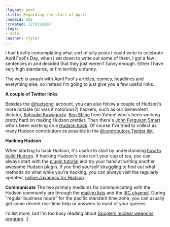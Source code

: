 ```yaml
---
:layout: post
:title: Regarding the start of April
:nodeid: 162
:created: 1270124100
:tags:
- meta
:author: rtyler
---
```

I had briefly contemplating what sort of silly posts I could write to celebrate April Fool's Day, when I sat down to write out some of them, I got a few sentences in and decided that they just weren't funny enough. Either I have very high standards, or I'm terribly unfunny.

The web is awash with April Fool's articles, comics, headlines and everything else, so instead I'm going to just give you a few useful links.

**A couple of Twitter links**

Besides the [@hudsonci](http://twitter.com/hudsonci) account, you can also follow a couple of Hudson's more notable (or was it notorious?) hackers, such as our benevolent dictator, [Kohsuke Kawaguchi](http://twitter.com/kohsukekawa). [Ben Shine](http://twitter.com/bshine) from Yahoo! who's been working pretty hard on making Hudson prettier. Then there's [John Ferguson Smart](http://twitter.com/wakaleo) who's been working on a [Hudson book](http://www.wakaleo.com/books/continuous-integration-with-hudson-the-book). Of course I've tried to collect as many Hudson contributors as possible in the [@contributors Twitter list](http://twitter.com/hudsonci/contributors).

**Hacking Hudson**

When starting to hack Hudson, it's useful to start by understanding [how to build Hudson](http://wiki.hudson-ci.org/display/HUDSON/Building+Hudson). If hacking Hudson's core isn't your cup of tea, you can always start with the [plugin tutorial](http://wiki.hudson-ci.org/display/HUDSON/Plugin+tutorial) and try your hand at writing another awesome Hudson plugin. If you find yourself struggling to find out what methods do what while you're hacking, you can always visit the regularly updated, [online Javadocs for Hudson](https://hudson.dev.java.net/nonav/javadoc/)


**Communicate**
The two primary mediums for communicating with the Hudson community are through the [mailing lists](http://wiki.hudson-ci.org/display/HUDSON/Mailing%20List) and the [IRC channel](http://wiki.hudson-ci.org/display/HUDSON/IRC+Channel). During "regular business hours" for the pacific standard time zone, you can usually get some decent real-time help or answers to most of your queries.


I'd list more, but I'm too busy reading about [Google's nuclear weapons program](http://techcrunch.com/2010/03/31/exclusive-google-to-go-nuclear/). ;)
<!--break-->
